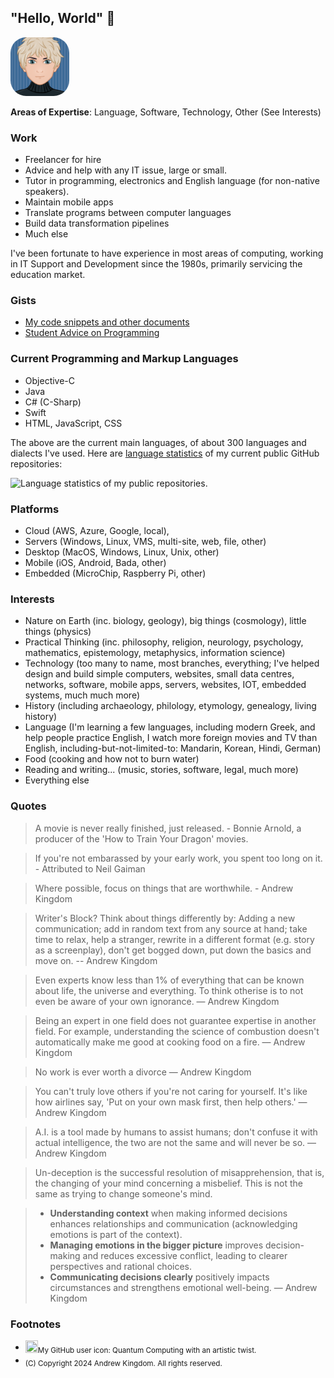 ## "Hello, World" 👋

<!--
**akingdom/akingdom** is a ✨ _special_ ✨ repository because its `README.md` (this file) appears on your GitHub profile.

Here are some ideas to get you started:

- 🔭 I’m currently working on ...
- 🌱 I’m currently learning ...
- 👯 I’m looking to collaborate on ...
- 🤔 I’m looking for help with ...
- 💬 Ask me about ...
- 📫 How to reach me: ...
- 😄 Pronouns: ...
- ⚡ Fun fact: ...
-->

<img alt="Cartoon of me" src="https://github.com/akingdom/akingdom/blob/08f5c5bb206da1072dc49ff116ee5bb0a3bdbe10/AK%20cartoon-IMG_7620-avatar-rounded.png" width="94px" height="94px" style="border-radius: 25px;">

**Areas of Expertise**: Language, Software, Technology, Other (See Interests)

### Work

- Freelancer for hire
- Advice and help with any IT issue, large or small.
- Tutor in programming, electronics and English language (for non-native speakers).
- Maintain mobile apps
- Translate programs between computer languages
- Build data transformation pipelines
- Much else

I've been fortunate to have experience in most areas of computing, working in IT Support and Development since the 1980s, primarily servicing the education market. 

### Gists

- [My code snippets and other documents](https://gist.github.com/akingdom)
- [Student Advice on Programming](https://gist.github.com/akingdom/09f1bef20fd0f601cbb2b8d504ef6f9c)

### Current Programming and Markup Languages

- Objective-C
- Java
- C# (C-Sharp)
- Swift
- HTML, JavaScript, CSS

The above are the current main languages, of about 300 languages and dialects I've used. Here are [language statistics](https://github-readme-stats.vercel.app/api/top-langs/?username=akingdom) of my current public GitHub repositories:

![Language statistics of my public repositories.](https://github-readme-stats.vercel.app/api/top-langs/?username=akingdom) 

### Platforms

- Cloud (AWS, Azure, Google, local), 
- Servers (Windows, Linux, VMS, multi-site, web, file, other)
- Desktop (MacOS, Windows, Linux, Unix, other)
- Mobile (iOS, Android, Bada, other)
- Embedded (MicroChip, Raspberry Pi, other)

### Interests
- Nature on Earth (inc. biology, geology), big things (cosmology), little things (physics)
- Practical Thinking (inc. philosophy, religion, neurology, psychology, mathematics, epistemology, metaphysics, information science)
- Technology (too many to name, most branches, everything; I've helped design and build simple computers, websites, small data centres, networks, software, mobile apps, servers, websites, IOT, embedded systems, much much more)
- History (including archaeology, philology, etymology, genealogy, living history)
- Language (I'm learning a few languages, including modern Greek, and help people practice English, I watch more foreign movies and TV than English, including-but-not-limited-to: Mandarin, Korean, Hindi, German)
- Food (cooking and how not to burn water)
- Reading and writing... (music, stories, software, legal, much more)
- Everything else

### Quotes

> A movie is never really finished, just released. - Bonnie Arnold, a producer of the 'How to Train Your Dragon' movies.

> If you're not embarassed by your early work, you spent too long on it. - Attributed to Neil Gaiman

> Where possible, focus on things that are worthwhile. - Andrew Kingdom

> Writer's Block? Think about things differently by: Adding a new communication; add in random text from any source at hand; take time to relax, help a stranger, rewrite in a different format (e.g. story as a screenplay), don't get bogged down, put down the basics and move on. -- Andrew Kingdom

> Even experts know less than 1% of everything that can be known about life, the universe and everything. To think otherise is to not even be aware of your own ignorance.  — Andrew Kingdom

> Being an expert in one field does not guarantee expertise in another field. For example, understanding the science of combustion doesn't automatically make me good at cooking food on a fire. — Andrew Kingdom

> No work is ever worth a divorce  — Andrew Kingdom

> You can't truly love others if you're not caring for yourself. It's like how airlines say, 'Put on your own mask first, then help others.'  — Andrew Kingdom

> A.I. is a tool made by humans to assist humans; don't confuse it with actual intelligence, the two are not the same and will never be so. — Andrew Kingdom

> Un-deception is the successful resolution of misapprehension, that is, the changing of your mind concerning a misbelief. This is not the same as trying to change someone's mind. 

> - **Understanding context** when making informed decisions enhances relationships and communication (acknowledging emotions is part of the context).
> - **Managing emotions in the bigger picture** improves decision-making and reduces excessive conflict, leading to clearer perspectives and rational choices.
> - **Communicating decisions clearly** positively impacts circumstances and strengthens emotional well-being.
— Andrew Kingdom

### Footnotes
- <sub><img src="https://avatars.githubusercontent.com/u/1809762?v=4" width="20" height="20">My GitHub user icon: Quantum Computing with an artistic twist.</sub>
- <sub>(C) Copyright 2024 Andrew Kingdom. All rights reserved.</sub>
